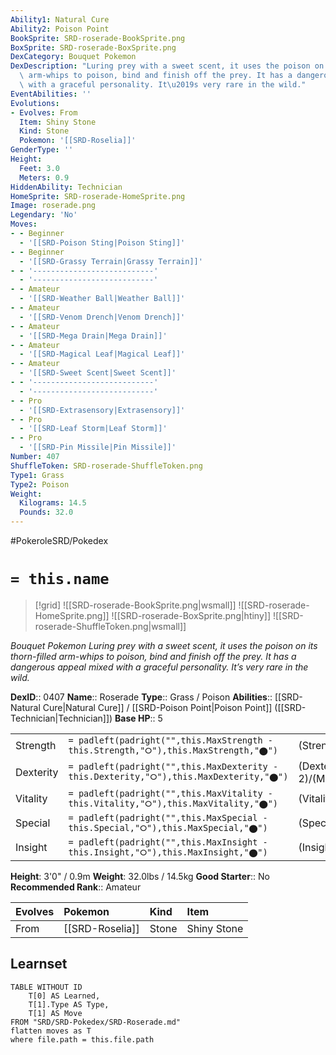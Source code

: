 ```yaml
---
Ability1: Natural Cure
Ability2: Poison Point
BookSprite: SRD-roserade-BookSprite.png
BoxSprite: SRD-roserade-BoxSprite.png
DexCategory: Bouquet Pokemon
DexDescription: "Luring prey with a sweet scent, it uses the poison on its thorn-filled\
  \ arm-whips to poison, bind and finish off the prey. It has a dangerous appeal mixed\
  \ with a graceful personality. It\u2019s very rare in the wild."
EventAbilities: ''
Evolutions:
- Evolves: From
  Item: Shiny Stone
  Kind: Stone
  Pokemon: '[[SRD-Roselia]]'
GenderType: ''
Height:
  Feet: 3.0
  Meters: 0.9
HiddenAbility: Technician
HomeSprite: SRD-roserade-HomeSprite.png
Image: roserade.png
Legendary: 'No'
Moves:
- - Beginner
  - '[[SRD-Poison Sting|Poison Sting]]'
- - Beginner
  - '[[SRD-Grassy Terrain|Grassy Terrain]]'
- - '---------------------------'
  - '---------------------------'
- - Amateur
  - '[[SRD-Weather Ball|Weather Ball]]'
- - Amateur
  - '[[SRD-Venom Drench|Venom Drench]]'
- - Amateur
  - '[[SRD-Mega Drain|Mega Drain]]'
- - Amateur
  - '[[SRD-Magical Leaf|Magical Leaf]]'
- - Amateur
  - '[[SRD-Sweet Scent|Sweet Scent]]'
- - '---------------------------'
  - '---------------------------'
- - Pro
  - '[[SRD-Extrasensory|Extrasensory]]'
- - Pro
  - '[[SRD-Leaf Storm|Leaf Storm]]'
- - Pro
  - '[[SRD-Pin Missile|Pin Missile]]'
Number: 407
ShuffleToken: SRD-roserade-ShuffleToken.png
Type1: Grass
Type2: Poison
Weight:
  Kilograms: 14.5
  Pounds: 32.0
---
```


#PokeroleSRD/Pokedex

# `= this.name`

> [!grid]
> ![[SRD-roserade-BookSprite.png|wsmall]]
> ![[SRD-roserade-HomeSprite.png]]
> ![[SRD-roserade-BoxSprite.png|htiny]]
> ![[SRD-roserade-ShuffleToken.png|wsmall]]


*Bouquet Pokemon*
*Luring prey with a sweet scent, it uses the poison on its thorn-filled arm-whips to poison, bind and finish off the prey. It has a dangerous appeal mixed with a graceful personality. It’s very rare in the wild.*

**DexID**:: 0407
**Name**:: Roserade
**Type**:: Grass / Poison
**Abilities**:: [[SRD-Natural Cure|Natural Cure]] / [[SRD-Poison Point|Poison Point]] ([[SRD-Technician|Technician]])
**Base HP**:: 5

|           |                                                                                        |                                          |
| --------- | -------------------------------------------------------------------------------------- | ---------------------------------------- |
| Strength  | `= padleft(padright("",this.MaxStrength - this.Strength,"⭘"),this.MaxStrength,"⬤")`    | (Strength::2)/(MaxStrength::5)   |
| Dexterity | `= padleft(padright("",this.MaxDexterity - this.Dexterity,"⭘"),this.MaxDexterity,"⬤")` | (Dexterity:: 2)/(MaxDexterity::5) |
| Vitality  | `= padleft(padright("",this.MaxVitality - this.Vitality,"⭘"),this.MaxVitality,"⬤")`    | (Vitality::2)/(MaxVitality::4)   |
| Special   | `= padleft(padright("",this.MaxSpecial - this.Special,"⭘"),this.MaxSpecial,"⬤")`       | (Special::3)/(MaxSpecial::7)     |
| Insight   | `= padleft(padright("",this.MaxInsight - this.Insight,"⭘"),this.MaxInsight,"⬤")`       | (Insight::3)/(MaxInsight::6)     |

**Height**: 3'0" / 0.9m
**Weight**: 32.0lbs / 14.5kg
**Good Starter**:: No
**Recommended Rank**:: Amateur

| Evolves   | Pokemon         | Kind   | Item        |
|:----------|:----------------|:-------|:------------|
| From      | [[SRD-Roselia]] | Stone  | Shiny Stone |

## Learnset

```dataview
TABLE WITHOUT ID
    T[0] AS Learned,
    T[1].Type AS Type,
    T[1] AS Move
FROM "SRD/SRD-Pokedex/SRD-Roserade.md"
flatten moves as T
where file.path = this.file.path
```
